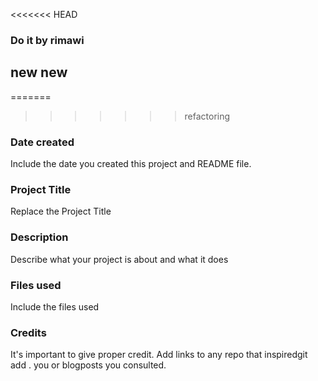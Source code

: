 <<<<<<< HEAD
### Do it by rimawi 
## new new 
=======

>>>>>>> refactoring
### Date created
Include the date you created this project and README file.

### Project Title
Replace the Project Title

### Description
Describe what your project is about and what it does

### Files used
Include the files used

### Credits
It's important to give proper credit. Add links to any repo that inspiredgit add . you or blogposts you consulted.

